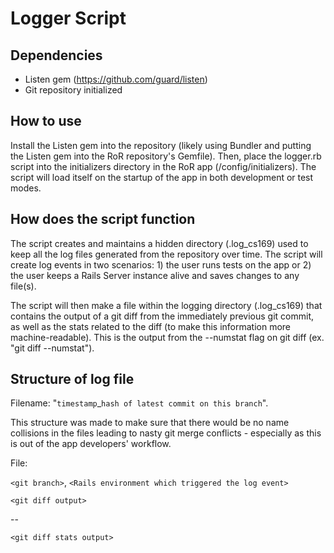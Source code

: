 # Logger Script

## Dependencies
* Listen gem (https://github.com/guard/listen)
* Git repository initialized

## How to use
Install the Listen gem into the repository (likely using Bundler and putting the Listen gem into the RoR repository's Gemfile). Then, place the logger.rb script into the initializers directory in the RoR app (/config/initializers). The script will load itself on the startup of the app in both development or test modes.

## How does the script function
The script creates and maintains a hidden directory (.log_cs169) used to keep all the log files generated from the repository over time. The script will create log events in two scenarios: 1) the user runs tests on the app or 2) the user keeps a Rails Server instance alive and saves changes to any file(s).

The script will then make a file within the logging directory (.log_cs169) that contains the output of a git diff from the immediately previous git commit, as well as the stats related to the diff (to make this information more machine-readable). This is the output from the --numstat flag on git diff (ex. "git diff --numstat").

## Structure of log file
Filename: "```timestamp```_````hash of latest commit on this branch````".
  
This structure was made to make sure that there would be no name collisions in the files leading to nasty git merge conflicts - especially as this is out of the app developers' workflow.

File:

```<git branch>```, ```<Rails environment which triggered the log event>```

```<git diff output>```

--

```<git diff stats output>```
